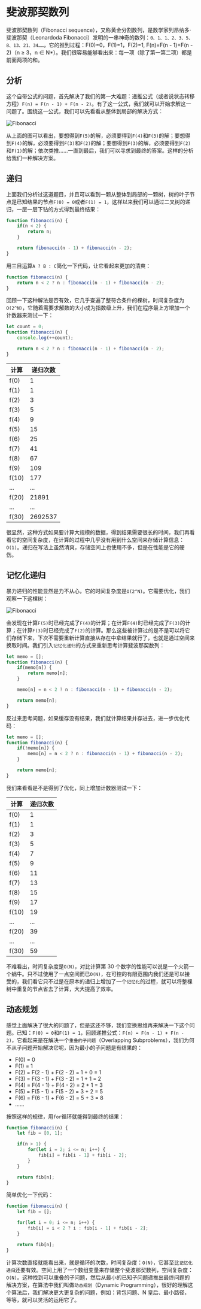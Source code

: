 # 斐波那契数列
斐波那契数列（Fibonacci sequence），又称黄金分割数列，是数学家列昂纳多·斐波那契（Leonardoda Fibonacci）发明的一串神奇的数列：`0、1、1、2、3、5、8、13、21、34……`，它的推到过程：F(0)=0，F(1)=1，F(2)=1, F(n)=F(n - 1)+F(n - 2)（n ≥ 3，n ∈ N*）。我们很容易能够看出来：每一项（除了第一第二项）都是前面两项的和。

## 分析
这个自带公式的问题，首先解决了我们的第一大难题：递推公式（或者说状态转移方程）`F(n) = F(n - 1) + F(n - 2)`。有了这一公式，我们就可以开始求解这一问题了。围绕这一公式，我们可以先看看从整体到局部的解决方式：

![Fibonacci](../resources/images/fibonacci-00.jpg)

从上面的图可以看出，要想得到`F(5)`的解，必须要得到`F(4)`和`F(3)`的解；要想得到`F(4)`的解，必须要得到`F(3)`和`F(2)`的解；要想得到`F(3)`的解，必须要得到`F(2)`和`F(1)`的解；依次类推......一直到最后，我们可以寻求到最终的答案。这样的分析给我们一种解决方案。

## 递归
上面我们分析过这道题目，并且可以看到一颗从整体到局部的一颗树，树的叶子节点是已知结果的节点`F(0) = 0`或者`F(1) = 1`，这样以来我们可以通过二叉树的递归，一层一层下钻的方式得到最终结果：

```javascript
function fibonacci(n) {
    if(n < 2) {
        return n;
    }

    return fibonacci(n - 1) + fibonacci(n - 2);
}
```

用三目运算`A ? B : C`简化一下代码，让它看起来更加的清爽：

```javascript
function fibonacci(n) {
    return n < 2 ? n : fibonacci(n - 1) + fibonacci(n - 2);
}
```

回顾一下这种解法是否有效，它几乎查遍了整符合条件的棵树，时间复杂度为`O(2^N)`，它随着需要求解数的大小成为指数级上升，我们在程序最上方增加一个计数器来测试一下：


```javascript
let count = 0;
function fibonacci(n) {
    console.log(++count);

    return n < 2 ? n : fibonacci(n - 1) + fibonacci(n - 2);
}
```

| 计算 | 递归次数 |
|  ----  | ----  |
| f(0) | 1 |
| f(1) | 1 |
| f(2) | 3 |
| f(3) | 5 |
| f(4) | 9 |
| f(5) | 15 |
| f(6) | 25 |
| f(7) | 41 |
| f(8) | 67 |
| f(9) | 109 |
| f(10) | 177 |
| ... | ... |
| f(20) | 21891 |
| ... | ... |
| f(30) | 2692537 |

很显然，这种方式如果要计算大规模的数据，得到结果需要很长的时间，我们再看看它的空间复杂度，在计算的过程中几乎没有用到什么空间来存储计算信息：`O(1)`。递归在写法上虽然清爽，存储空间上也使用不多，但是在性能是它的硬伤。

## 记忆化递归
暴力递归的性能显然是力不从心，它的时间复杂度是`O(2^N)`。它需要优化，我们观察一下这棵树：

![Fibonacci](../resources/images/fibonacci-01.jpg)

会发现在计算`F(5)`时已经完成了`F(4)`的计算；在计算`F(4)`时已经完成了`F(3)`的计算；在计算`F(3)`时已经完成了`F(2)`的计算。那么这些被计算过的是不是可以将它们存储下来，下次不需要重新计算直接从存在中拿结果就行了，也就是通过空间来换取时间。我们引入`记忆化递归`的方式来重新思考计算斐波那契数列：

```javascript
let memo = [];
function fibonacci(n) {
    if(memo[n]) {
        return memo[n];
    }

    memo[n] = n < 2 ? n : fibonacci(n - 1) + fibonacci(n - 2);

    return memo[n];
}
```

反过来思考问题，如果缓存没有结果，我们就计算结果并存进去，进一步优化代码：

```javascript
let memo = [];
function fibonacci(n) {
    if(!memo[n]) {
        memo[n] = n < 2 ? n : fibonacci(n - 1) + fibonacci(n - 2);
    }

    return memo[n];
}
```

我们来看看是不是得到了优化，同上增加计数器测试一下：

| 计算 | 递归次数 |
|  ----  | ----  |
| f(0) | 1 |
| f(1) | 1 |
| f(2) | 3 |
| f(3) | 5 |
| f(4) | 7 |
| f(5) | 9 |
| f(6) | 11 |
| f(7) | 13 |
| f(8) | 15 |
| f(9) | 17 |
| f(10) | 19 |
| ... | ... |
| f(20) | 39 |
| ... | ... |
| f(30) | 59 |

不难看出，时间复杂度是`O(N)`，对比计算第 30 个数字的性能可以说是一个火箭一个蜗牛。只不过使用了一点空间而已`O(N)`，在可控的有限范围内我们还是可以接受的，我们看它只不过是在原本的递归上增加了一个`记忆化`的过程，就可以将整棵树中重复的节点省去了计算，大大提高了效率。

## 动态规划
感觉上面解决了很大的问题了，但是这还不够，我们变换思维再来解决一下这个问题。已知：`F(0) = 0`和`F(1) = 1`，回顾递推公式：`F(n) = F(n - 1) + F(n - 2)`，它看起来是在解决一个`重叠的子问题`（Overlapping Subproblems），我们为何不从子问题开始解决它呢，因为最小的子问题是有结果的：

* F(0) = 0
* F(1) = 1
* F(2) = F(2 - 1) + F(2 - 2) = 1 + 0 = 1
* F(3) = F(3 - 1) + F(3 - 2) = 1 + 1 = 2
* F(4) = F(4 - 1) + F(4 - 2) = 2 + 1 = 3
* F(5) = F(5 - 1) + F(5 - 2) = 3 + 2 = 5
* F(6) = F(6 - 1) + F(6 - 2) = 5 + 3 = 8
* ......

按照这样的规律，用`for`循环就能得到最终的结果：

```javascript
function fibonacci(n) {
    let fib = [0, 1];

    if(n > 1) {
        for(let i = 2; i <= n; i++) {
            fib[i] = fib[i - 1] + fib[i - 2];
        }
    }

    return fib[n];
}
```

简单优化一下代码：

```javascript
function fibonacci(n) {
    let fib = [];

    for(let i = 0; i <= n; i++) {
        fib[i] = i < 2 ? i : fib[i - 1] + fib[i - 2];
    }

    return fib[n];
}
```

计算次数直接就能看出来，就是循环的次数，时间复杂度：`O(N)`，它甚至比`记忆化递归`还要有效。空间上用了一个数组变量来存储整个斐波那契数列，空间复杂度：`O(N)`。这种找到可以重叠的子问题，然后从最小的已知子问题递推出最终问题的解决方案，在算法中我们叫做`动态规划`（Dynamic Programming），很好的理解这个算法后，我们解决更大更复杂的问题，例如：背包问题、N 皇后、最小路径，等等，就可以灵活的运用它了。
